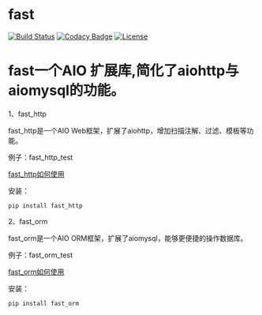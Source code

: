 # fast

[![Build Status](https://travis-ci.org/dianbaer/fast.svg?branch=master)](https://travis-ci.org/dianbaer/fast)
[![Codacy Badge](https://api.codacy.com/project/badge/Grade/4ff28a43b3004a058f80e930a05df77d)](https://www.codacy.com/app/232365732/fast?utm_source=github.com&amp;utm_medium=referral&amp;utm_content=dianbaer/fast&amp;utm_campaign=Badge_Grade)
[![License](https://img.shields.io/badge/License-MIT-blue.svg)](LICENSE)


# fast一个AIO 扩展库,简化了aiohttp与aiomysql的功能。


1、fast_http

fast_http是一个AIO Web框架，扩展了aiohttp，增加扫描注解、过滤、模板等功能。

例子：fast_http_test

[fast_http如何使用](./fast_http)

安装：
	
	pip install fast_http

2、fast_orm

fast_orm是一个AIO ORM框架，扩展了aiomysql，能够更便捷的操作数据库。

例子：fast_orm_test

[fast_orm如何使用](./fast_orm)


安装：

	pip install fast_orm
	
